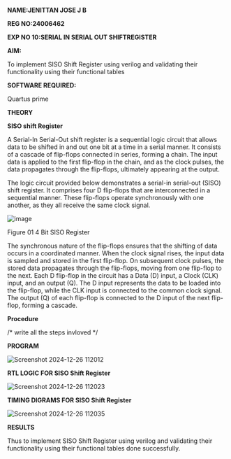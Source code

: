 **NAME:JENITTAN JOSE J B**

**REG NO:24006462**

**EXP NO 10:SERIAL IN SERIAL OUT SHIFTREGISTER**


**AIM:**

To implement  SISO Shift Register using verilog and validating their functionality using their functional tables

**SOFTWARE REQUIRED:**

Quartus prime

**THEORY**

**SISO shift Register**

A Serial-In Serial-Out shift register is a sequential logic circuit that allows data to be shifted in and out one bit at a time in a serial manner. It consists of a cascade of flip-flops connected in series, forming a chain. The input data is applied to the first flip-flop in the chain, and as the clock pulses, the data propagates through the flip-flops, ultimately appearing at the output.

The logic circuit provided below demonstrates a serial-in serial-out (SISO) shift register. It comprises four D flip-flops that are interconnected in a sequential manner. These flip-flops operate synchronously with one another, as they all receive the same clock signal.

![image](https://github.com/naavaneetha/SERIAL-IN-SERIAL-OUT-SHIFTREGISTER/assets/154305477/e81c4072-37f9-46c6-8145-566764b74c3a)

Figure 01 4 Bit SISO Register

The synchronous nature of the flip-flops ensures that the shifting of data occurs in a coordinated manner. When the clock signal rises, the input data is sampled and stored in the first flip-flop. On subsequent clock pulses, the stored data propagates through the flip-flops, moving from one flip-flop to the next.
Each D flip-flop in the circuit has a Data (D) input, a Clock (CLK) input, and an output (Q). The D input represents the data to be loaded into the flip-flop, while the CLK input is connected to the common clock signal. The output (Q) of each flip-flop is connected to the D input of the next flip-flop, forming a cascade.

**Procedure**

/* write all the steps invloved */

**PROGRAM**

![Screenshot 2024-12-26 112012](https://github.com/user-attachments/assets/8fb0ef75-83ac-4afd-82b9-f9b51237b4b5)



**RTL LOGIC FOR SISO Shift Register**

![Screenshot 2024-12-26 112023](https://github.com/user-attachments/assets/d3ce4484-7339-4afa-8dce-6822074965cb)


**TIMING DIGRAMS FOR SISO Shift Register**

![Screenshot 2024-12-26 112035](https://github.com/user-attachments/assets/a583fff6-c2c6-4b44-89fa-9f54a9edd711)



**RESULTS**

Thus to implement SISO Shift Register using verilog and validating their functionality using their functional tables done successfully.
